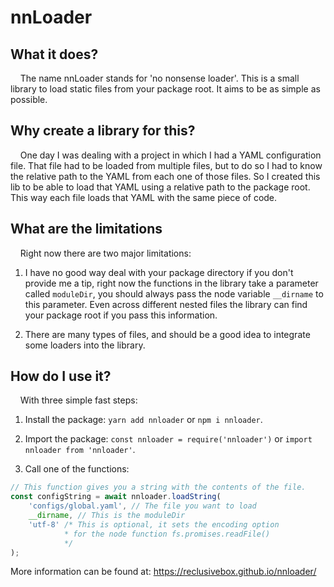 # nnLoader

## What it does?

    The name nnLoader stands for 'no nonsense loader'. This is a small library to load static files from your package root. It aims to be as simple as possible.

## Why create a library for this?

    One day I was dealing with a project in which I had a YAML configuration file. That file had to be loaded from multiple files, but to do so I had to know the relative path to the YAML from each one of those files. So I created this lib to be able to load that YAML using a relative path to the package root. This way each file loads that YAML with the same piece of code.

## What are the limitations

    Right now there are two major limitations:

1. I have no good way deal with your package directory if you don't provide me a tip, right now the functions in the library take a parameter called `moduleDir`, you should always pass the node variable `__dirname` to this parameter. Even across different nested files the library can find your package root if you pass this information.

2. There are many types of files, and should be a good idea to integrate some loaders into the library.

## How do I use it?

    With three simple fast steps:

1. Install the package: `yarn add nnloader` or `npm i nnloader`.

2. Import the package: `const nnloader = require('nnloader')` or `import nnloader from 'nnloader'`.

3. Call one of the functions:

```javascript
// This function gives you a string with the contents of the file.
const configString = await nnloader.loadString(
    'configs/global.yaml', // The file you want to load
    __dirname, // This is the moduleDir
    'utf-8' /* This is optional, it sets the encoding option
            * for the node function fs.promises.readFile() 
            */
);
```

More information can be found at: https://reclusivebox.github.io/nnloader/
